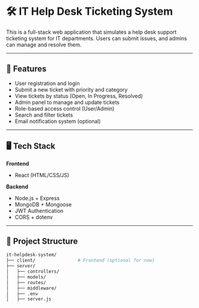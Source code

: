 # 🛠️ IT Help Desk Ticketing System

This is a full-stack web application that simulates a help desk support ticketing system for IT departments. Users can submit issues, and admins can manage and resolve them.

---

## 🚀 Features

- User registration and login
- Submit a new ticket with priority and category
- View tickets by status (Open, In Progress, Resolved)
- Admin panel to manage and update tickets
- Role-based access control (User/Admin)
- Search and filter tickets
- Email notification system (optional)

---

## 🖥️ Tech Stack

**Frontend**
- React (HTML/CSS/JS)

**Backend**
- Node.js + Express
- MongoDB + Mongoose
- JWT Authentication
- CORS + dotenv

---

## 📁 Project Structure

```bash
it-helpdesk-system/
├── client/                # Frontend (optional for now)
├── server/
│   ├── controllers/
│   ├── models/
│   ├── routes/
│   ├── middleware/
│   ├── .env
│   ├── server.js
